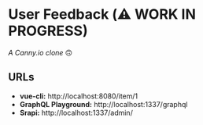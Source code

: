 # User Feedback (:warning: WORK IN PROGRESS)

_A Canny.io clone_ 🙃

## URLs

- **vue-cli:** http://localhost:8080/item/1
- **GraphQL Playground:** http://localhost:1337/graphql
- **Srapi:** http://localhost:1337/admin/
